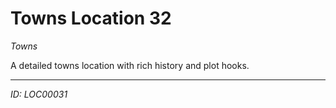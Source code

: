# Towns Location 32

*Towns*

A detailed towns location with rich history and plot hooks.

---
*ID: LOC00031*